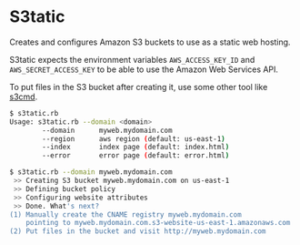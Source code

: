 S3tatic
=======

Creates and configures Amazon S3 buckets to use as a static web hosting.

S3tatic expects the environment variables `AWS_ACCESS_KEY_ID` and `AWS_SECRET_ACCESS_KEY` to be able to use the Amazon Web Services API.

To put files in the S3 bucket after creating it, use some other tool like [s3cmd](http://s3tools.org/s3cmd-sync).

```sh
$ s3tatic.rb
Usage: s3tatic.rb --domain <domain>
        --domain      myweb.mydomain.com
        --region      aws region (default: us-east-1)
        --index       index page (default: index.html)
        --error       error page (default: error.html)
```

```sh
$ s3tatic.rb --domain myweb.mydomain.com
 >> Creating S3 bucket myweb.mydomain.com on us-east-1
 >> Defining bucket policy
 >> Configuring website attributes
 >> Done. What's next?
(1) Manually create the CNAME registry myweb.mydomain.com
    pointing to myweb.mydomain.com.s3-website-us-east-1.amazonaws.com
(2) Put files in the bucket and visit http://myweb.mydomain.com
```

